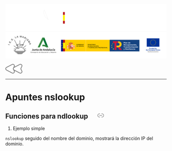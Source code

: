 ![](/.resGen/_bannerD.png#gh-dark-mode-only)
![](/.resGen/_bannerL.png#gh-light-mode-only)

<a href="3.md"><img src="/.resGen/_back.svg" width="52.5"></a>

---

# Apuntes nslookup

## Funciones para ndlookup &nbsp;&nbsp;&nbsp;&nbsp;&nbsp;<a href="https://www.thegeekstuff.com/2012/07/nslookup-examples/"><img src="/.resGen/_link.svg" width="20"></a>

1. Ejemplo simple

`nslookup` seguido del nombre del dominio, mostrará la dirección IP del dominio.

